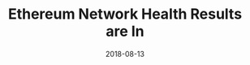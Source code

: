 ---
title: Ethereum Network Health Results are In
date: 2018-08-13
categories: [external, amberdata]
tags: [blockchain, blog post, finance]
link: https://medium.com/amberdata/ethereum-network-health-results-are-in-f8d239a07d6e
---
